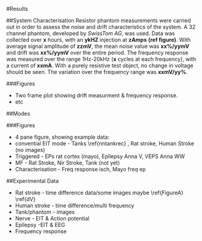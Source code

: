 #Results

##System Characterisation
Resistor phantom measurements were carried out in order to assess the noise and drift characteristics of the system. A 32 channel phantom, developed by _SwissTom AG_, was used. Data was collected over **x** hours, with an **ykHZ** injection at **zAmps** **(ref figure)**. With average signal amplitude of **zzmV**, the mean noise value was **xx%/yymV** and drift was **xx%/yymV** over the entire period. The frequency response was measured over the range 1Hz-20kHz (**x** cycles at each frequency), with a current of **xxmA**. With a purely resistive test object, no change in voltage should be seen. The variation over the frequency range was **xxmV/yy%**.


###Figures
* Two frame plot showing drift measurment & frequency response.
* etc


##Modes

###Figures
* 4 pane figure, showing example data:
* convential EIT mode - Tanks \ref{nntankrec} , Rat stroke, Human Stroke (no images)
* Triggered - EPs rat cortex (mayo), Epilepsy Anna V, VEPS Anna WW
* MF - Rat Stroke, Nir Stroke, Tank (not yet)
* Characterisation - Freq response isch, Mayo freq ep


##Experimental Data
* Rat stroke - time difference data/some images maybe \ref{FigureA} \ref{dV}
* Human stroke - time difference/multi frequency
* Tank/phantom - images
* Nerve - EIT & Action potential
* Epilepsy -EIT & EEG
* Frequency response

